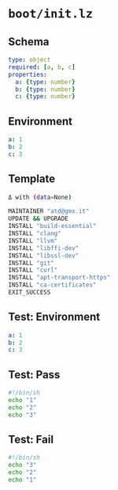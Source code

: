 # `boot/init.lz`

## Schema

```yaml
type: object
required: [a, b, c]
properties:
  a: {type: number}
  b: {type: number}
  c: {type: number}
```

## Environment

```yaml
a: 1
b: 2
c: 3
```

## Template

```sh
Δ with (data=None)

MAINTAINER "atd@gmx.it"
UPDATE && UPGRADE
INSTALL "build-essential"
INSTALL "clang"
INSTALL "llvm"
INSTALL "libffi-dev"
INSTALL "libssl-dev"
INSTALL "git"
INSTALL "curl"
INSTALL "apt-transport-https"
INSTALL "ca-certificates"
EXIT_SUCCESS
```

## Test: Environment

```yaml
a: 1
b: 2
c: 3
```

## Test: Pass

```sh
#!/bin/sh
echo "1"
echo "2"
echo "3"
```

## Test: Fail

```sh
#!/bin/sh
echo "3"
echo "2"
echo "1"
```

